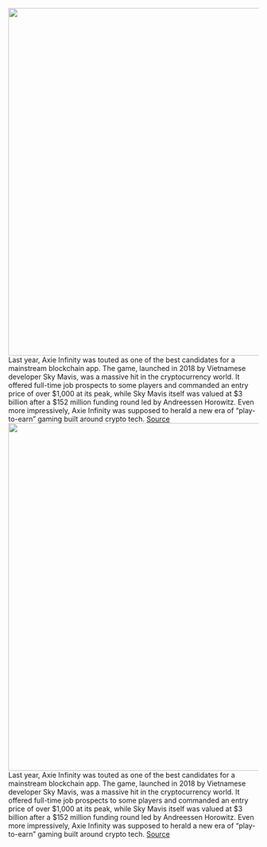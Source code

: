 <img src='https://cdn.vox-cdn.com/thumbor/CnhiL3irteYUc3yeENEa8dUbcdI=/0x0:3000x2000/1200x675/filters:focal(1187x1367:1667x1847)/cdn.vox-cdn.com/uploads/chorus_image/image/70726080/VRG_ILLO_5116_AxieInfinity.0.jpg' width='700px' /><br/>
Last year, Axie Infinity was touted as one of the best candidates for a mainstream blockchain app. The game, launched in 2018 by Vietnamese developer Sky Mavis, was a massive hit in the cryptocurrency world. It offered full-time job prospects to some players and commanded an entry price of over $1,000 at its peak, while Sky Mavis itself was valued at $3 billion after a $152 million funding round led by Andreessen Horowitz. Even more impressively, Axie Infinity was supposed to herald a new era of “play-to-earn” gaming built around crypto tech.
<a href='https://www.theverge.com/2022/4/8/23015468/axie-infinity-blockchain-nft-play-to-earn-game-economics-hack'> Source <a/><img src='https://cdn.vox-cdn.com/thumbor/CnhiL3irteYUc3yeENEa8dUbcdI=/0x0:3000x2000/1200x675/filters:focal(1187x1367:1667x1847)/cdn.vox-cdn.com/uploads/chorus_image/image/70726080/VRG_ILLO_5116_AxieInfinity.0.jpg' width='700px' /><br/>
Last year, Axie Infinity was touted as one of the best candidates for a mainstream blockchain app. The game, launched in 2018 by Vietnamese developer Sky Mavis, was a massive hit in the cryptocurrency world. It offered full-time job prospects to some players and commanded an entry price of over $1,000 at its peak, while Sky Mavis itself was valued at $3 billion after a $152 million funding round led by Andreessen Horowitz. Even more impressively, Axie Infinity was supposed to herald a new era of “play-to-earn” gaming built around crypto tech.
<a href='https://www.theverge.com/2022/4/8/23015468/axie-infinity-blockchain-nft-play-to-earn-game-economics-hack'> Source <a/>